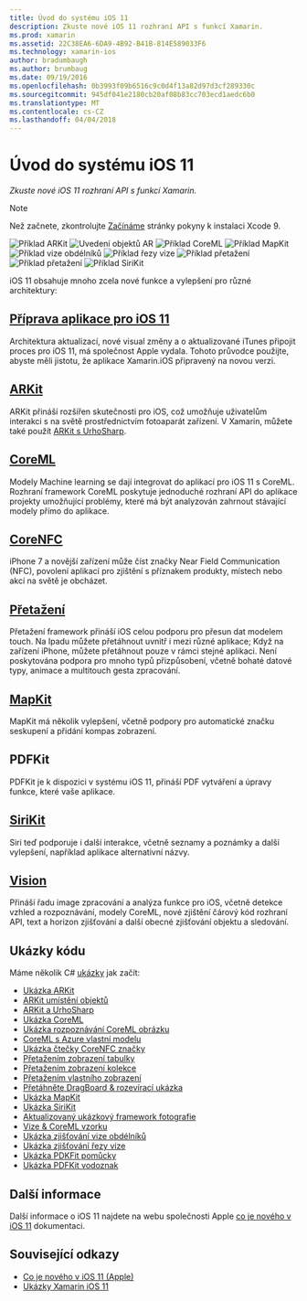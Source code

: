 ```yaml
---
title: Úvod do systému iOS 11
description: Zkuste nové iOS 11 rozhraní API s funkcí Xamarin.
ms.prod: xamarin
ms.assetid: 22C38EA6-6DA9-4B92-B41B-814E589033F6
ms.technology: xamarin-ios
author: bradumbaugh
ms.author: brumbaug
ms.date: 09/19/2016
ms.openlocfilehash: 0b3993f09b6516c9c0d4f13a82d97d3cf289330c
ms.sourcegitcommit: 945df041e2180cb20af08b83cc703ecd1aedc6b0
ms.translationtype: MT
ms.contentlocale: cs-CZ
ms.lasthandoff: 04/04/2018
---
```

# <a name="introduction-to-ios-11"></a>Úvod do systému iOS 11

_Zkuste nové iOS 11 rozhraní API s funkcí Xamarin._

> [!NOTE]
> Než začnete, zkontrolujte [Začínáme](get-started.md) stránky pokyny k instalaci Xcode 9.

![Příklad ARKit](images/arkit.png) ![Uvedení objektů AR](images/arkit2.png) ![Příklad CoreML](images/coreml.png) ![Příklad MapKit](images/mapkit.png) ![Příklad vize obdélníků](images/vision1.png) ![Příklad řezy vize](images/vision2.png) ![Příklad přetažení](images/drag-drop.png) ![Příklad přetažení](images/drag-drop2.png) ![Příklad SiriKit](images/sirikit.png)

iOS 11 obsahuje mnoho zcela nové funkce a vylepšení pro různé architektury:

## <a name="preparing-your-app-for-ios-11updating-your-appindexmd"></a>[Příprava aplikace pro iOS 11](updating-your-app/index.md)

Architektura aktualizací, nové visual změny a o aktualizované iTunes připojit proces pro iOS 11, má společnost Apple vydala. Tohoto průvodce použijte, abyste měli jistotu, že aplikace Xamarin.iOS připravený na novou verzi.

## <a name="arkitarkitindexmd"></a>[ARKit](arkit/index.md)

ARKit přináší rozšířen skutečnosti pro iOS, což umožňuje uživatelům interakci s na světě prostřednictvím fotoaparát zařízení.
V Xamarin, můžete také použít [ARKit s UrhoSharp](arkit/urhosharp.md).

## <a name="coremlcoremlmd"></a>[CoreML](coreml.md)

Modely Machine learning se dají integrovat do aplikací pro iOS 11 s CoreML. Rozhraní framework CoreML poskytuje jednoduché rozhraní API do aplikace projekty umožňující problémy, které má být analyzován zahrnout stávající modely přímo do aplikace.

## <a name="corenfccorenfcmd"></a>[CoreNFC](corenfc.md)

iPhone 7 a novější zařízení může číst značky Near Field Communication (NFC), povolení aplikací pro zjištění s příznakem produkty, místech nebo akcí na světě je obcházet.

## <a name="drag-and-dropdrag-and-dropmd"></a>[Přetažení](drag-and-drop.md)

Přetažení framework přináší iOS celou podporu pro přesun dat modelem touch. Na Ipadu můžete přetáhnout uvnitř i mezi různé aplikace; Když na zařízení iPhone, můžete přetáhnout pouze v rámci stejné aplikaci. Není poskytována podpora pro mnoho typů přizpůsobení, včetně bohaté datové typy, animace a multitouch gesta zpracování.

## <a name="mapkitmapkitmd"></a>[MapKit](mapkit.md)

MapKit má několik vylepšení, včetně podpory pro automatické značku seskupení a přidání kompas zobrazení.

## <a name="pdfkit"></a>PDFKit

PDFKit je k dispozici v systému iOS 11, přináší PDF vytváření a úpravy funkce, které vaše aplikace.

## <a name="sirikitsirikitmd"></a>[SiriKit](sirikit.md)

Siri teď podporuje i další interakce, včetně seznamy a poznámky a další vylepšení, například aplikace alternativní názvy.

## <a name="visionvisionmd"></a>[Vision](vision.md)

Přináší řadu image zpracování a analýza funkce pro iOS, včetně detekce vzhled a rozpoznávání, modely CoreML, nové zjištění čárový kód rozhraní API, text a horizon zjišťování a další obecné zjišťování objektu a sledování.

## <a name="samples"></a>Ukázky kódu

Máme několik C# [ukázky](https://developer.xamarin.com/samples/ios/iOS11/) jak začít:

* [Ukázka ARKit](https://developer.xamarin.com/samples/monotouch/ios11/ARKitSample/)
* [ARKit umístění objektů](https://developer.xamarin.com/samples/monotouch/ios11/ARKitPlacingObjects/)
* [ARKit a UrhoSharp](arkit/urhosharp.md)
* [Ukázka CoreML](https://developer.xamarin.com/samples/monotouch/ios11/CoreML)
* [Ukázka rozpoznávání CoreML obrázku](https://developer.xamarin.com/samples/monotouch/ios11/CoreMLImageRecognition)
* [CoreML s Azure vlastní modelu](https://developer.xamarin.com/samples/monotouch/ios11/CoreMLAzureModel)
* [Ukázka čtečky CoreNFC značky](https://developer.xamarin.com/samples/monotouch/ios11/NFCTagReader/)
* [Přetažením zobrazení tabulky](https://developer.xamarin.com/samples/monotouch/ios11/DragAndDropTableView)
* [Přetažením zobrazení kolekce](https://developer.xamarin.com/samples/monotouch/ios11/DragAndDropCollectionView)
* [Přetažením vlastního zobrazení](https://developer.xamarin.com/samples/monotouch/ios11/DragAndDropCustomView)
* [Přetáhněte DragBoard & rozevírací ukázka](https://developer.xamarin.com/samples/monotouch/ios11/DragAndDropDragBoard)
* [Ukázka MapKit](https://developer.xamarin.com/samples/monotouch/ios11/MapKitSample)
* [Ukázka SiriKit](https://developer.xamarin.com/samples/monotouch/ios11/SiriKitSample/)
* [Aktualizovaný ukázkový framework fotografie](https://developer.xamarin.com/samples/monotouch/ios11/SamplePhotoApp/)
* [Vize & CoreML vzorku](https://developer.xamarin.com/samples/monotouch/ios11/CoreMLVision)
* [Ukázka zjišťování vize obdélníků](https://developer.xamarin.com/samples/monotouch/ios11/VisionRects)
* [Ukázka zjišťování řezy vize](https://developer.xamarin.com/samples/monotouch/ios11/VisionFaces)
* [Ukázka PDKFit pomůcky](https://developer.xamarin.com/samples/monotouch/ios11/PDFAnnotationWidgetsAdvanced)
* [Ukázka PDFKit vodoznak](https://developer.xamarin.com/samples/monotouch/ios11/PDFDocumentWatermark)

## <a name="more-information"></a>Další informace

Další informace o iOS 11 najdete na webu společnosti Apple [co je nového v iOS 11](https://developer.apple.com/ios/) dokumentaci.


## <a name="related-links"></a>Související odkazy

- [Co je nového v iOS 11 (Apple)](https://developer.apple.com/ios/)
- [Ukázky Xamarin iOS 11](https://developer.xamarin.com/samples/ios/iOS11/)
